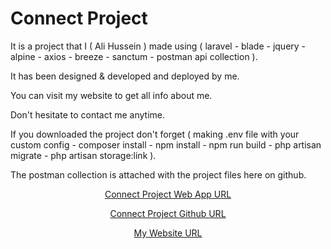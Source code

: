 # Connect Project

It is a project that I ( Ali Hussein ) made using ( laravel - blade - jquery - alpine - axios - breeze - sanctum - postman api collection ).

It has been designed & developed and deployed by me.

You can visit my website to get all info about me.

Don't hesitate to contact me anytime.

If you downloaded the project don't forget ( making .env file with your custom config - composer install - npm install - npm run build -  php artisan migrate - php artisan storage:link ).

The postman collection is attached with the project files here on github.

<p align="center"><a href="https://blade-connect.aligh.net" target="_blank">Connect Project Web App URL</a></p>

<p align="center"><a href="https://github.com/AliRedaGomaa01/connect" target="_blank">Connect Project Github URL</a></p>

<p align="center"><a href="https://aligh.net" target="_blank">My Website URL</a></p>
